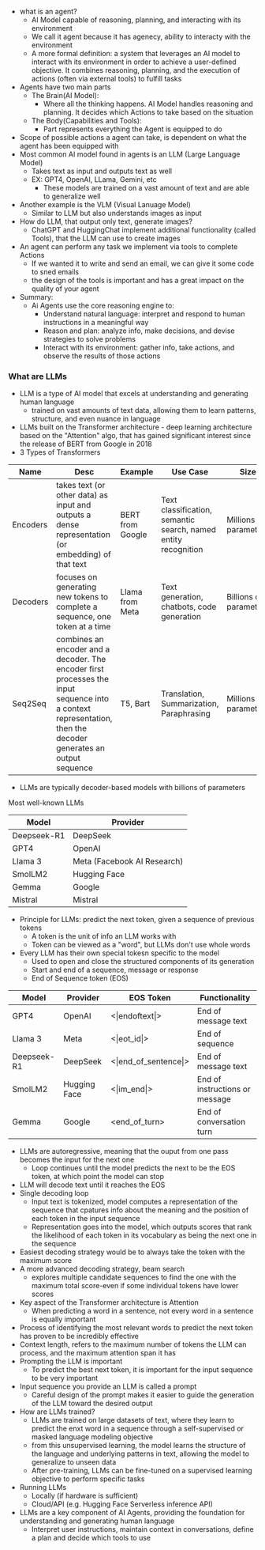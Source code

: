 - what is an agent?
	- AI Model capable of reasoning, planning, and interacting with its environment
	- We call it agent because it has agenecy, ability to interacty with the environment
	- A more formal definition: a system that leverages an AI model to interact with its environment in order to achieve a user-defined objective. It combines reasoning, planning, and the execution of actions (often via external tools) to fulfill tasks
- Agents have two main parts
	- The Brain(AI Model):
		- Where all the thinking happens. AI Model handles reasoning and planning. It decides which Actions to take based on the situation
	- The Body(Capabilities and Tools):
		- Part represents everything the Agent is equipped to do
- Scope of possible actions a agent can take, is dependent on what the agent has been equipped with
- Most common AI model found in agents is an LLM (Large Language Model)
	- Takes text as input and outputs text as well
	- EX: GPT4, OpenAI, LLama, Gemini, etc
		- These models are trained on a vast amount of text and are able to generalize well
- Another example is the VLM (Visual Lanuage Model)
	- Similar to LLM but also understands images as input
- How do LLM, that output only text, generate images?
	- ChatGPT and HuggingChat implement additional functionality (called Tools), that the LLM can use to create images
- An agent can perform any task we implement via tools to complete Actions
	- If we wanted it to write and send an email, we can give it some code to sned emails
	- the design of the tools is important and has a great impact on the quality of your agent
- Summary:
	- Ai Agents use the core reasoning engine to:
		- Understand natural language: interpret and respond to human instructions in a meaningful way
		- Reason and plan: analyze info, make decisions, and devise strategies to solve problems
		- Interact with its environment: gather info, take actions, and observe the results of those actions
### What are LLMs
- LLM is a type of AI model that excels at understanding and generating human language
	- trained on vast amounts of text data, allowing them to learn patterns, structure, and even nuance in language
- LLMs built on the Transformer architecture - deep learning architecture based on the "Attention" algo, that has gained significant interest since the release of BERT from Google in 2018
- 3 Types of Transformers

| Name     | Desc                                                                                                                                                           | Example          | Use Case                                                       | Size                   |
| -------- | -------------------------------------------------------------------------------------------------------------------------------------------------------------- | ---------------- | -------------------------------------------------------------- | ---------------------- |
| Encoders | takes text (or other data) as input and outputs a dense representation (or embedding) of that text                                                             | BERT from Google | Text classification, semantic search, named entity recognition | Millions of parameters |
| Decoders | focuses on generating new tokens to complete a sequence, one token at a time                                                                                   | Llama from Meta  | Text generation, chatbots, code generation                     | Billions of parameters |
| Seq2Seq  | combines an encoder and a decoder. The encoder first processes the input sequence into a context representation, then the decoder generates an output sequence | T5, Bart         | Translation, Summarization, Paraphrasing                       | Millions of parameters |
- LLMs are typically decoder-based models with billions of parameters

Most well-known LLMs

| Model       | Provider                    |
| ----------- | --------------------------- |
| Deepseek-R1 | DeepSeek                    |
| GPT4        | OpenAI                      |
| Llama 3     | Meta (Facebook AI Research) |
| SmolLM2     | Hugging Face                |
| Gemma       | Google                      |
| Mistral     | Mistral                     |
- Principle for LLMs: predict the next token, given a sequence of previous tokens
	- A token is the unit of info an LLM works with
	- Token can be viewed as a "word", but LLMs don't use whole words
- Every LLM has their own special tokesn specific to the model
	- Used to open and close the structured components of its generation
	- Start and end of a sequence, message or response
	- End of Sequence token (EOS)

| Model       | Provider     | EOS Token             | Functionality                  |
| ----------- | ------------ | --------------------- | ------------------------------ |
| GPT4        | OpenAI       | <\|endoftext\|>       | End of message text            |
| Llama 3     | Meta         | <\|eot_id\|>          | End of sequence                |
| Deepseek-R1 | DeepSeek     | <\|end_of_sentence\|> | End of message text            |
| SmolLM2     | Hugging Face | <\|im_end\|>          | End of instructions or message |
| Gemma       | Google       | <end_of_turn>         | End of conversation turn       |
- LLMs are autoregressive, meaning that the ouput from one pass becomes the input for the next one
	- Loop continues until the model predicts the next to be the EOS token, at which point the model can stop
- LLM will decode text until it reaches the EOS
- Single decoding loop
	- Input text is tokenized, model computes a representation of the sequence that cpatures info about the meaning and the position of each token in the input sequence
	- Representation goes into the model, which outputs scores that rank the likelihood of each token in its vocabulary as being the next one in the sequence
- Easiest decoding strategy would be to always take the token with the maximum score
- A more advanced decoding strategy, beam search
	- explores multiple candidate sequences to find the one with the maximum total score-even if some individual tokens have lower scores
- Key aspect of the Transformer architecture is Attention
	- When predicting a word in a sentence, not every word in a sentence is equally important
- Process of identifying the most relevant words to predict the next token has proven to be incredibly effective
- Context length, refers to the maximum number of tokens the LLM can process, and the maximum attention span it has
- Prompting the LLM is important
	- To predict the best next token, it is important for the input sequence to be very important
- Input sequence you provide an LLM is called a prompt
	- Careful design of the prompt makes it easier to guide the generation of the LLM toward the desired output
- How are LLMs trained?
	- LLMs are trained on large datasets of text, where they learn to predict the enxt word in a sequence through a self-supervised or masked language modeling objective
	- from this unsupervised learning, the model learns the structure of the language and underlying patterns in text, allowing the model to generalize to unseen data
	- After pre-training, LLMs can be fine-tuned on a supervised learning objective to perform specific tasks
- Running LLMs
	- Locally (if hardware is sufficient)
	- Cloud/API (e.g. Hugging Face Serverless inference API)
- LLMs are a key component of AI Agents, providing the foundation for understanding and generating human language
	- Interpret user instructions, maintain context in conversations, define a plan and decide which tools to use